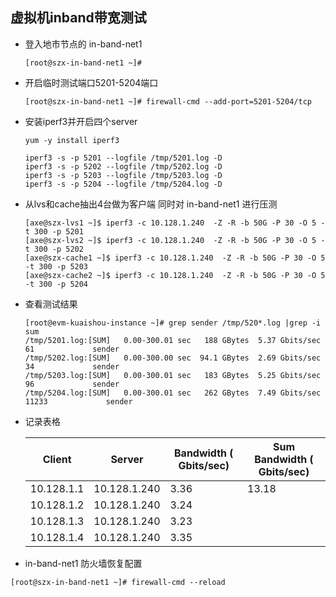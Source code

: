 ## 虚拟机inband带宽测试

- 登入地市节点的 in-band-net1

  ```
  [root@szx-in-band-net1 ~]# 
  ```

- 开启临时测试端口5201-5204端口

  ```
  [root@szx-in-band-net1 ~]# firewall-cmd --add-port=5201-5204/tcp
  ```

- 安装iperf3并开启四个server

  ```
  yum -y install iperf3 
  
  iperf3 -s -p 5201 --logfile /tmp/5201.log -D
  iperf3 -s -p 5202 --logfile /tmp/5202.log -D
  iperf3 -s -p 5203 --logfile /tmp/5203.log -D
  iperf3 -s -p 5204 --logfile /tmp/5204.log -D
  ```
  
- 从lvs和cache抽出4台做为客户端 同时对 in-band-net1 进行压测

  ```
  [axe@szx-lvs1 ~]$ iperf3 -c 10.128.1.240  -Z -R -b 50G -P 30 -O 5 -t 300 -p 5201
  [axe@szx-lvs2 ~]$ iperf3 -c 10.128.1.240  -Z -R -b 50G -P 30 -O 5 -t 300 -p 5202 
  [axe@szx-cache1 ~]$ iperf3 -c 10.128.1.240  -Z -R -b 50G -P 30 -O 5 -t 300 -p 5203
  [axe@szx-cache2 ~]$ iperf3 -c 10.128.1.240  -Z -R -b 50G -P 30 -O 5 -t 300 -p 5204
  ```

- 查看测试结果

  ```
  [root@evm-kuaishou-instance ~]# grep sender /tmp/520*.log |grep -i sum
  /tmp/5201.log:[SUM]   0.00-300.01 sec   188 GBytes  5.37 Gbits/sec   61             sender
  /tmp/5202.log:[SUM]   0.00-300.00 sec  94.1 GBytes  2.69 Gbits/sec   34             sender
  /tmp/5203.log:[SUM]   0.00-300.01 sec   183 GBytes  5.25 Gbits/sec   96             sender
  /tmp/5204.log:[SUM]   0.00-300.01 sec   262 GBytes  7.49 Gbits/sec  11233             sender
  ```

  

- 记录表格

  | Client     | Server       | Bandwidth ( Gbits/sec) | Sum Bandwidth ( Gbits/sec) |
  | ---------- | ------------ | ---------------------- | -------------------------- |
  | 10.128.1.1 | 10.128.1.240 | 3.36                   | 13.18                      |
  | 10.128.1.2 | 10.128.1.240 | 3.24                   |                            |
  | 10.128.1.3 | 10.128.1.240 | 3.23                   |                            |
  | 10.128.1.4 | 10.128.1.240 | 3.35                   |                            |

-  in-band-net1 防火墙恢复配置

  ```
  [root@szx-in-band-net1 ~]# firewall-cmd --reload
  ```

  